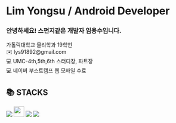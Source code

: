 <div><h1>Lim Yongsu / Android Developer</h1></div>
<h3>안녕하세요! 스펀지같은 개발자 임용수입니다.</h3>
가톨릭대학교 물리학과 19학번<br>
✉️ lys91892@gmail.com <br>
💻 UMC-4th,5th,6th 스터디장, 파트장<br>
💻 네이버 부스트캠프 웹.모바일 수료<br>

<div><h2>📚 STACKS</h2></div>
<div>   
  <img src="https://img.shields.io/badge/Kotlin-75F2FF?style=for-the-badge&logo=Kotlin&logoColor=white"/>
  <img src="https://img.shields.io/badge/Android-3DDC84?style=flat-square&logo=android&logoColor=white" height="28px"/>
  <img src="https://img.shields.io/badge/github-181717?style=for-the-badge&logo=github&logoColor=white">
  <img src="https://img.shields.io/badge/git-F05032?style=for-the-badge&logo=git&logoColor=white">
  <br>
</div>
